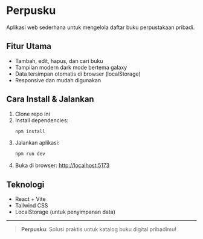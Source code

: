 # Perpusku

Aplikasi web sederhana untuk mengelola daftar buku perpustakaan pribadi.

## Fitur Utama
- Tambah, edit, hapus, dan cari buku
- Tampilan modern dark mode bertema galaxy
- Data tersimpan otomatis di browser (localStorage)
- Responsive dan mudah digunakan

## Cara Install & Jalankan
1. Clone repo ini
2. Install dependencies:
   ```bash
   npm install
   ```
3. Jalankan aplikasi:
   ```bash
   npm run dev
   ```
4. Buka di browser: [http://localhost:5173](http://localhost:5173)

## Teknologi
- React + Vite
- Tailwind CSS
- LocalStorage (untuk penyimpanan data)

---

> **Perpusku**: Solusi praktis untuk katalog buku digital pribadimu!
